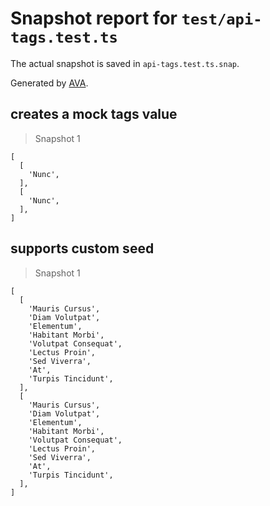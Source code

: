 # Snapshot report for `test/api-tags.test.ts`

The actual snapshot is saved in `api-tags.test.ts.snap`.

Generated by [AVA](https://avajs.dev).

## creates a mock tags value

> Snapshot 1

    [
      [
        'Nunc',
      ],
      [
        'Nunc',
      ],
    ]

## supports custom seed

> Snapshot 1

    [
      [
        'Mauris Cursus',
        'Diam Volutpat',
        'Elementum',
        'Habitant Morbi',
        'Volutpat Consequat',
        'Lectus Proin',
        'Sed Viverra',
        'At',
        'Turpis Tincidunt',
      ],
      [
        'Mauris Cursus',
        'Diam Volutpat',
        'Elementum',
        'Habitant Morbi',
        'Volutpat Consequat',
        'Lectus Proin',
        'Sed Viverra',
        'At',
        'Turpis Tincidunt',
      ],
    ]
